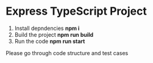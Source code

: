 # Express TypeScript Project
1. Install depndencies **npm i**
2. Build the project **npm run build**
3. Run the code **npm run start**

Please go through code structure and test cases
